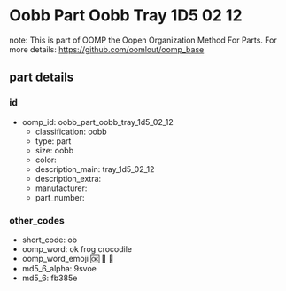 # Oobb Part Oobb Tray 1D5 02 12  

note: This is part of OOMP the Oopen Organization Method For Parts. For more details: https://github.com/oomlout/oomp_base

##  part details





### id
* oomp_id: oobb_part_oobb_tray_1d5_02_12
  * classification: oobb
  * type: part
  * size: oobb
  * color: 
  * description_main: tray_1d5_02_12
  * description_extra: 
  * manufacturer: 
  * part_number: 

### other_codes
* short_code: ob
* oomp_word: ok frog crocodile
* oomp_word_emoji :ok: :frog: :crocodile:
* md5_6_alpha: 9svoe
* md5_6: fb385e